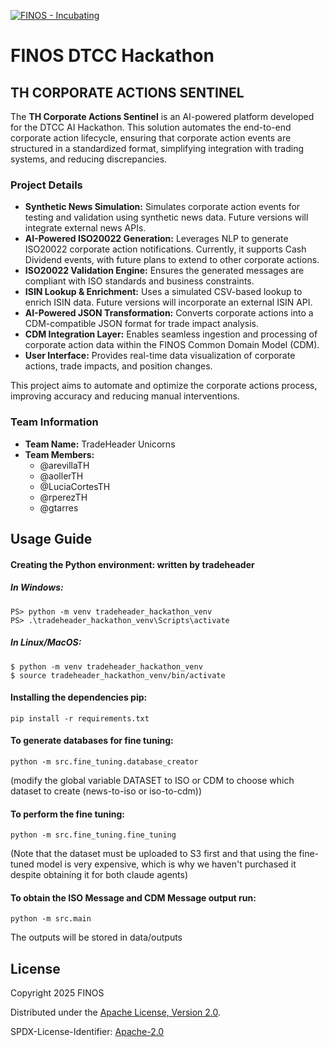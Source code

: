 [![FINOS - Incubating](https://cdn.jsdelivr.net/gh/finos/contrib-toolbox@master/images/badge-incubating.svg)](https://finosfoundation.atlassian.net/wiki/display/FINOS/Incubating)

# FINOS DTCC Hackathon 


## TH CORPORATE ACTIONS SENTINEL

The **TH Corporate Actions Sentinel** is an AI-powered platform developed for the DTCC AI Hackathon. This solution automates the end-to-end corporate action lifecycle, ensuring that corporate action events are structured in a standardized format, simplifying integration with trading systems, and reducing discrepancies. 

### Project Details
- **Synthetic News Simulation:** Simulates corporate action events for testing and validation using synthetic news data. Future versions will integrate external news APIs.
- **AI-Powered ISO20022 Generation:** Leverages NLP to generate ISO20022 corporate action notifications. Currently, it supports Cash Dividend events, with future plans to extend to other corporate actions.
- **ISO20022 Validation Engine:** Ensures the generated messages are compliant with ISO standards and business constraints.
- **ISIN Lookup & Enrichment:** Uses a simulated CSV-based lookup to enrich ISIN data. Future versions will incorporate an external ISIN API.
- **AI-Powered JSON Transformation:** Converts corporate actions into a CDM-compatible JSON format for trade impact analysis.
- **CDM Integration Layer:** Enables seamless ingestion and processing of corporate action data within the FINOS Common Domain Model (CDM).
- **User Interface:** Provides real-time data visualization of corporate actions, trade impacts, and position changes.

This project aims to automate and optimize the corporate actions process, improving accuracy and reducing manual interventions.

### Team Information

- **Team Name:** TradeHeader Unicorns
- **Team Members:**
    - @arevillaTH
    - @aollerTH
    - @LuciaCortesTH
    - @rperezTH
    - @gtarres

## Usage Guide

#### Creating the Python environment: written by tradeheader 

##### In Windows:

    PS> python -m venv tradeheader_hackathon_venv 
    PS> .\tradeheader_hackathon_venv\Scripts\activate

##### In Linux/MacOS:

    $ python -m venv tradeheader_hackathon_venv  
    $ source tradeheader_hackathon_venv/bin/activate

#### Installing the dependencies  pip:

    pip install -r requirements.txt 

#### To generate databases for fine tuning:

    python -m src.fine_tuning.database_creator  
    
(modify the global variable DATASET to ISO or CDM
    to choose which dataset to create (news-to-iso or iso-to-cdm))

#### To perform the fine tuning:

    python -m src.fine_tuning.fine_tuning
    
(Note that the dataset must be uploaded to S3 first and that using the fine-tuned model is very expensive, which is why we haven't purchased it despite obtaining it for both claude agents)

#### To obtain the ISO Message and CDM Message output run:
    python -m src.main

The outputs will be stored in data/outputs

## License

Copyright 2025 FINOS

Distributed under the [Apache License, Version 2.0](http://www.apache.org/licenses/LICENSE-2.0).

SPDX-License-Identifier: [Apache-2.0](https://spdx.org/licenses/Apache-2.0)





